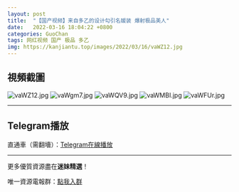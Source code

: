 ```yaml
---
layout: post
title:  "【国产视频】来自多乙的设计勾引名媛装 爆射极品美人"
date:   2022-03-16 18:04:22 +0800
categories: GuoChan
tags: 网红视频 国产 极品 多乙
img: https://kanjiantu.top/images/2022/03/16/vaWZ12.jpg
---
```



## 視頻截圖

![vaWZ12.jpg](https://kanjiantu.top/images/2022/03/16/vaWZ12.jpg)
![vaWgm7.jpg](https://kanjiantu.top/images/2022/03/16/vaWgm7.jpg)
![vaWQV9.jpg](https://kanjiantu.top/images/2022/03/16/vaWQV9.jpg)
![vaWMBI.jpg](https://kanjiantu.top/images/2022/03/16/vaWMBI.jpg)
![vaWFUr.jpg](https://kanjiantu.top/images/2022/03/16/vaWFUr.jpg)

* * *
## Telegram播放

直通車（需翻墻）：[Telegram在線播放](https://t.me/mimeijingxuan/69)

* * *
更多優質資源盡在**迷妹精選**！

唯一資源電報群：[點我入群](https://t.me/mimeijingxuan)


